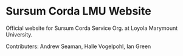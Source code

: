 # Sursum Corda LMU Website

Official website for Sursum Corda Service Org. at Loyola Marymount University. 

Contributers: Andrew Seaman, Halle Vogelpohl, Ian Green
